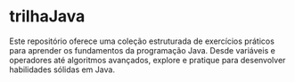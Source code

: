 # trilhaJava
Este repositório oferece uma coleção estruturada de exercícios práticos para aprender os fundamentos da programação Java. Desde variáveis e operadores até algoritmos avançados, explore e pratique para desenvolver habilidades sólidas em Java.
